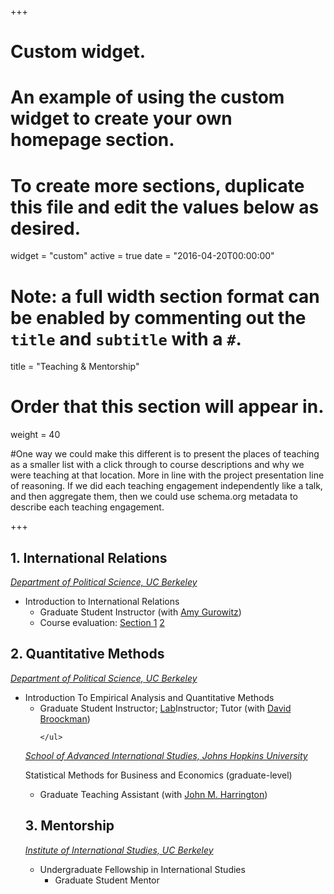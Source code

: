 +++
# Custom widget.
# An example of using the custom widget to create your own homepage section.
# To create more sections, duplicate this file and edit the values below as desired.
widget = "custom"
active = true
date = "2016-04-20T00:00:00"

# Note: a full width section format can be enabled by commenting out the `title` and `subtitle` with a `#`.
title = "Teaching & Mentorship"


# Order that this section will appear in.
weight = 40

#One way we could make this different is to present the places of teaching as a smaller list with a click through to course descriptions and why we were teaching at that location. More in line with the project presentation line of reasoning. If we did each teaching engagement independently like a talk, and then aggregate them, then we could use schema.org metadata to describe each teaching engagement.

+++
<h2>1. International Relations</h2>

_[Department of Political Science, UC Berkeley](https://polisci.berkeley.edu/node/3335)_

<ul>
  <li>Introduction to International Relations
    <ul>
      <li>Graduate Student Instructor (with <a href="https://polisci.berkeley.edu/people/person/amy-gurowitz">Amy Gurowitz</a>)</li>
      <li>
          Course evaluation: 
          <a href="/files/eval1.pdf">Section 1</a>
          <a href="/files/eval2.pdf"> 2</a>
      </li>
    </ul>
  </li>
</ul>


<h2>2. Quantitative Methods</h2>

_[Department of Political Science, UC Berkeley](https://polisci.berkeley.edu/course/introduction-empirical-analysis-and-quantitative-methods-32)_

<ul>
  <li>Introduction To Empirical Analysis and Quantitative Methods
    <ul>
      <li>Graduate Student Instructor; <a href="https://github.com/florenceyuelin/PS3-Section-Lab">Lab</a>Instructor; Tutor (with <a href="https://polisci.berkeley.edu/people/person/david-edward-broockman">David Broockman</a>)</li>

<!-- <li> Course evaluation: <a href="/files/eval3.pdf">Section 1</a>  <a href="/files/eval4.pdf"> 2</a></li> --> 
    </ul>
  </li>
</ul>

_[School of Advanced International Studies, Johns Hopkins University](https://courses.jhu.edu/?query=Statistical+Methods+for+Business+%26+Economics&terms=Spring+2021)_

Statistical Methods for Business and Economics (graduate-level)

<ul>
  <li>Graduate Teaching Assistant (with <a href="https://sais.jhu.edu/users/jharrin1">John M. Harrington</a>)</li>
  </li>
</ul>


<h2>3. Mentorship</h2>

_[Institute of International Studies, UC Berkeley](https://iis.berkeley.edu/fellowships-grants/undergraduate-fellowship-international-studies)_

<ul>
  <li>Undergraduate Fellowship in International Studies
    <ul>
      <li>Graduate Student Mentor</li>
    </ul>
  </li>
</ul>
